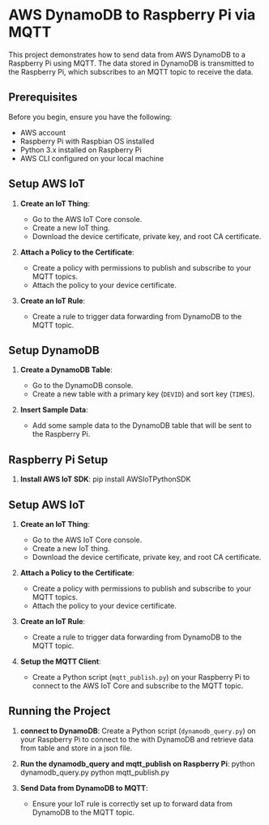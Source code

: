 # AWS DynamoDB to Raspberry Pi via MQTT

This project demonstrates how to send data from AWS DynamoDB to a Raspberry Pi using MQTT. The data stored in DynamoDB is transmitted to the Raspberry Pi, which subscribes to an MQTT topic to receive the data.


## Prerequisites

Before you begin, ensure you have the following:

- AWS account
- Raspberry Pi with Raspbian OS installed
- Python 3.x installed on Raspberry Pi
- AWS CLI configured on your local machine

## Setup AWS IoT

1. **Create an IoT Thing**:
    - Go to the AWS IoT Core console.
    - Create a new IoT thing.
    - Download the device certificate, private key, and root CA certificate.

2. **Attach a Policy to the Certificate**:
    - Create a policy with permissions to publish and subscribe to your MQTT topics.
    - Attach the policy to your device certificate.

3. **Create an IoT Rule**:
    - Create a rule to trigger data forwarding from DynamoDB to the MQTT topic.

## Setup DynamoDB

1. **Create a DynamoDB Table**:
    - Go to the DynamoDB console.
    - Create a new table with a primary key (`DEVID`) and sort key (`TIMES`).

2. **Insert Sample Data**:
    - Add some sample data to the DynamoDB table that will be sent to the Raspberry Pi.

## Raspberry Pi Setup

1. **Install AWS IoT SDK**:
    pip install AWSIoTPythonSDK
    

## Setup AWS IoT

1. **Create an IoT Thing**:
    - Go to the AWS IoT Core console.
    - Create a new IoT thing.
    - Download the device certificate, private key, and root CA certificate.

2. **Attach a Policy to the Certificate**:
    - Create a policy with permissions to publish and subscribe to your MQTT topics.
    - Attach the policy to your device certificate.

3. **Create an IoT Rule**:
    - Create a rule to trigger data forwarding from DynamoDB to the MQTT topic.

3. **Setup the MQTT Client**:
    - Create a Python script (`mqtt_publish.py`) on your Raspberry Pi to connect to the AWS IoT Core and subscribe to the MQTT topic.


## Running the Project
1. **connect to DynamoDB**:
Create a Python script (`dynamodb_query.py`) on your Raspberry Pi to connect to the with DynamoDB and retrieve data from table and store in a json file.


2. **Run the dynamodb_query and mqtt_publish on Raspberry Pi**:
    python dynamodb_query.py
    python mqtt_publish.py
    

3. **Send Data from DynamoDB to MQTT**:
    - Ensure your IoT rule is correctly set up to forward data from DynamoDB to the MQTT topic.


